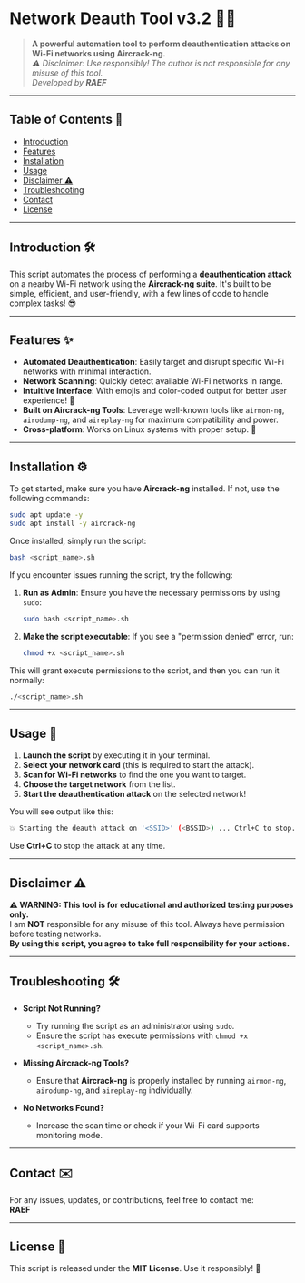 # Network Deauth Tool v3.2 📡💥

> **A powerful automation tool to perform deauthentication attacks on Wi-Fi networks using Aircrack-ng.**  
> _⚠️ Disclaimer: Use responsibly! The author is not responsible for any misuse of this tool._  
> _Developed by **RAEF**_  

---

## Table of Contents 📑
- [Introduction](#introduction)
- [Features](#features)
- [Installation](#installation)
- [Usage](#usage)
- [Disclaimer ⚠️](#disclaimer-⚠️)
- [Troubleshooting](#troubleshooting)
- [Contact](#contact)
- [License](#license)

---

## Introduction 🛠️

This script automates the process of performing a **deauthentication attack** on a nearby Wi-Fi network using the **Aircrack-ng suite**. It's built to be simple, efficient, and user-friendly, with a few lines of code to handle complex tasks! 😎

---

## Features ✨

- **Automated Deauthentication**: Easily target and disrupt specific Wi-Fi networks with minimal interaction.
- **Network Scanning**: Quickly detect available Wi-Fi networks in range.
- **Intuitive Interface**: With emojis and color-coded output for better user experience! 🌈
- **Built on Aircrack-ng Tools**: Leverage well-known tools like `airmon-ng`, `airodump-ng`, and `aireplay-ng` for maximum compatibility and power.
- **Cross-platform**: Works on Linux systems with proper setup. 🐧

---

## Installation ⚙️

To get started, make sure you have **Aircrack-ng** installed. If not, use the following commands:

```bash
sudo apt update -y
sudo apt install -y aircrack-ng
```

Once installed, simply run the script:

```bash
bash <script_name>.sh
```

If you encounter issues running the script, try the following:

1. **Run as Admin**: Ensure you have the necessary permissions by using `sudo`:

    ```bash
    sudo bash <script_name>.sh
    ```

2. **Make the script executable**: If you see a "permission denied" error, run:

    ```bash
    chmod +x <script_name>.sh
    ```

This will grant execute permissions to the script, and then you can run it normally:

```bash
./<script_name>.sh
```

---

## Usage 🚀

1. **Launch the script** by executing it in your terminal.
2. **Select your network card** (this is required to start the attack).
3. **Scan for Wi-Fi networks** to find the one you want to target.
4. **Choose the target network** from the list.
5. **Start the deauthentication attack** on the selected network!

You will see output like this:

```bash
💥 Starting the deauth attack on '<SSID>' (<BSSID>) ... Ctrl+C to stop.
```

Use **Ctrl+C** to stop the attack at any time.

---

## Disclaimer ⚠️

**⚠️ WARNING: This tool is for educational and authorized testing purposes only.**  
I am **NOT** responsible for any misuse of this tool. Always have permission before testing networks.  
**By using this script, you agree to take full responsibility for your actions.**

---

## Troubleshooting 🛠️

- **Script Not Running?**
  - Try running the script as an administrator using `sudo`.
  - Ensure the script has execute permissions with `chmod +x <script_name>.sh`.
  
- **Missing Aircrack-ng Tools?**
  - Ensure that **Aircrack-ng** is properly installed by running `airmon-ng`, `airodump-ng`, and `aireplay-ng` individually.
  
- **No Networks Found?**
  - Increase the scan time or check if your Wi-Fi card supports monitoring mode.

---

## Contact ✉️

For any issues, updates, or contributions, feel free to contact me:  
**RAEF**

---

## License 📜

This script is released under the **MIT License**. Use it responsibly! 🚨
